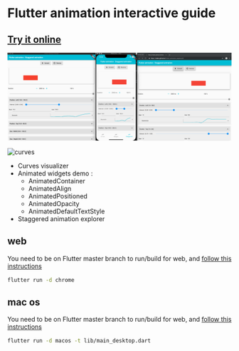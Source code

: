 # Flutter animation interactive guide

## [Try it online](https://t.co/sVq1mL3jg9?amp=1)

![flutter anim explorer](assets/flutter_anim_eplorer.png)

![curves](assets/curves.gif)

- Curves visualizer
- Animated widgets demo : 
  - AnimatedContainer
  - AnimatedAlign
  - AnimatedPositioned
  - AnimatedOpacity
  - AnimatedDefaultTextStyle
 - Staggered animation explorer
    
## web

You need to be on Flutter master branch to run/build for web, and [follow this instructions](https://github.com/flutter/flutter/wiki/Building-a-web-application-with-Flutter)

```bash
flutter run -d chrome
```

## mac os

You need to be on Flutter master branch to run/build for web, and [follow this instructions](https://github.com/flutter/flutter/wiki/Desktop-shells)

```bash
flutter run -d macos -t lib/main_desktop.dart
```


